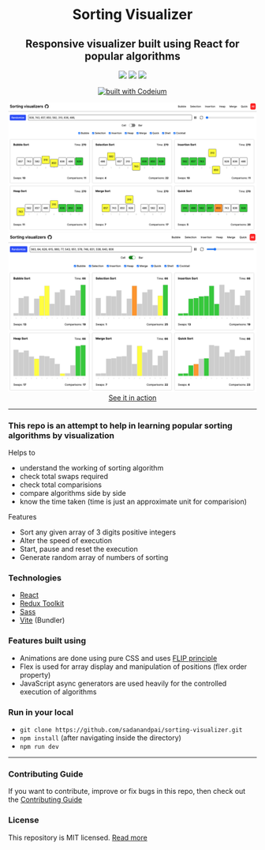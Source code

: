 <div align="center">
  <h1>Sorting Visualizer</h1>
  <h2>Responsive visualizer built using React for popular algorithms</h2>
  <div>
    <a name="stars"><img src="https://img.shields.io/github/stars/sadanandpai/sorting-visualizer?style=for-the-badge"></a>
    <a name="forks"><img src="https://img.shields.io/github/forks/sadanandpai/sorting-visualizer?logoColor=green&style=for-the-badge"></a>
    <a name="license"><img src="https://img.shields.io/github/license/sadanandpai/sorting-visualizer?style=for-the-badge"></a>
  </div>

[![built with Codeium](https://codeium.com/badges/main)](https://codeium.com)

<a href="https://sadanandpai.github.io/sorting-visualizer/dist/"><img src="./public/images/cell.png" alt="cover" /></a>
<br/>
<a href="https://sadanandpai.github.io/sorting-visualizer/dist/"><img src="./public/images/bar.png" alt="cover" /></a>
<a href="https://sadanandpai.github.io/sorting-visualizer/dist/">See it in
action</a>

</div>

---

### This repo is an attempt to help in learning popular sorting algorithms by visualization

Helps to

- understand the working of sorting algorithm
- check total swaps required
- check total comparisions
- compare algorithms side by side
- know the time taken (time is just an approximate unit for comparision)

Features

- Sort any given array of 3 digits positive integers
- Alter the speed of execution
- Start, pause and reset the execution
- Generate random array of numbers of sorting

### Technologies

- [React](https://react.dev/)
- [Redux Toolkit](https://redux-toolkit.js.org/)
- [Sass](https://sass-lang.com/)
- [Vite](https://vitejs.dev/) (Bundler)

### Features built using

- Animations are done using pure CSS and uses
  [FLIP principle](https://aerotwist.com/blog/flip-your-animations/)
- Flex is used for array display and manipulation of positions (flex order
  property)
- JavaScript async generators are used heavily for the controlled execution of
  algorithms

### Run in your local

- `git clone https://github.com/sadanandpai/sorting-visualizer.git`
- `npm install` (after navigating inside the directory)
- `npm run dev`

---

### Contributing Guide

If you want to contribute, improve or fix bugs in this repo, then check out the
[Contributing Guide](./CONTRIBUTING.md) <br/>

### License

This repository is MIT licensed. [Read more](./LICENSE)
